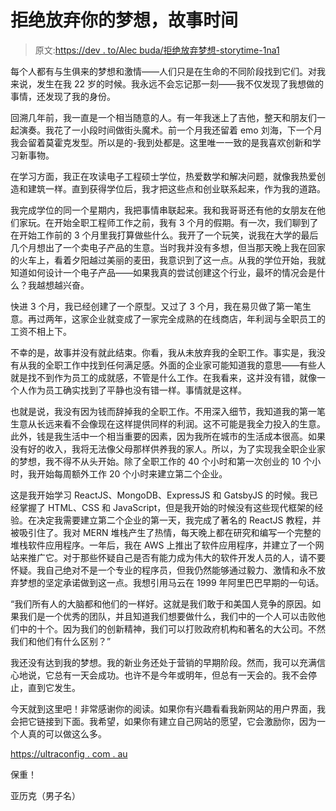 # 拒绝放弃你的梦想，故事时间

> 原文:[https://dev . to/Alec buda/拒绝放弃梦想-storytime-1na1](https://dev.to/alecbuda/refusing-to-give-up-on-your-dreams-storytime-1na1)

每个人都有与生俱来的梦想和激情——人们只是在生命的不同阶段找到它们。对我来说，发生在我 22 岁的时候。我永远不会忘记那一刻——我不仅发现了我想做的事情，还发现了我的身份。

回溯几年前，我一直是一个相当随意的人。有一年我迷上了吉他，整天和朋友们一起演奏。我花了一小段时间做街头魔术。前一个月我还留着 emo 刘海，下一个月我会留着莫霍克发型。所以是的-我到处都是。这里唯一一致的是我喜欢创新和学习新事物。

在学习方面，我正在攻读电子工程硕士学位，热爱数学和解决问题，就像我热爱创造和建筑一样。直到获得学位后，我才把这些点和创业联系起来，作为我的道路。

我完成学位的同一个星期内，我把事情串联起来。我和我哥哥还有他的女朋友在他们家玩。在开始全职工程师工作之前，我有 3 个月的假期。有一次，我们聊到了在开始工作前的 3 个月里我打算做些什么。我开了一个玩笑，说我在大学的最后几个月想出了一个卖电子产品的生意。当时我并没有多想，但当那天晚上我在回家的火车上，看着夕阳越过美丽的麦田，我意识到了这一点。从我的学位开始，我就知道如何设计一个电子产品——如果我真的尝试创建这个行业，最坏的情况会是什么？我越想越兴奋。

快进 3 个月，我已经创建了一个原型。又过了 3 个月，我在易贝做了第一笔生意。再过两年，这家企业就变成了一家完全成熟的在线商店，年利润与全职员工的工资不相上下。

不幸的是，故事并没有就此结束。你看，我从未放弃我的全职工作。事实是，我没有从我的全职工作中找到任何满足感。外面的企业家可能知道我的意思——有些人就是找不到作为员工的成就感，不管是什么工作。在我看来，这并没有错，就像一个人作为员工确实找到了平静也没有错一样。事情就是这样。

也就是说，我没有因为钱而辞掉我的全职工作。不用深入细节，我知道我的第一笔生意从长远来看不会像现在这样提供同样的利润。这不可能是我全力投入的生意。此外，钱是我生活中一个相当重要的因素，因为我所在城市的生活成本很高。如果没有好的收入，我将无法像父母那样供养我的家人。所以，为了实现我全职企业家的梦想，我不得不从头开始。除了全职工作的 40 个小时和第一次创业的 10 个小时，我开始每周额外工作 20 个小时来建立第二个企业。

这是我开始学习 ReactJS、MongoDB、ExpressJS 和 GatsbyJS 的时候。我已经掌握了 HTML、CSS 和 JavaScript，但是我开始的时候没有这些现代框架的经验。在决定我需要建立第二个企业的第一天，我完成了著名的 ReactJS 教程，并被吸引住了。我对 MERN 堆栈产生了热情，每天晚上都在研究和编写一个完整的堆栈软件应用程序。一年后，我在 AWS 上推出了软件应用程序，并建立了一个网站来推广它。对于那些怀疑自己是否有能力成为伟大的软件开发人员的人，请不要怀疑。我自己绝对不是一个专业的程序员，但我仍然能够通过毅力、激情和永不放弃梦想的坚定承诺做到这一点。我想引用马云在 1999 年阿里巴巴早期的一句话。

“我们所有人的大脑都和他们的一样好。这就是我们敢于和美国人竞争的原因。如果我们是一个优秀的团队，并且知道我们想要做什么，我们中的一个人可以击败他们中的十个。因为我们的创新精神，我们可以打败政府机构和著名的大公司。不然我们和他们有什么区别？”

我还没有达到我的梦想。我的新业务还处于营销的早期阶段。然而，我可以充满信心地说，它总有一天会成功。也许不是今年或明年，但总有一天会的。我不会停止，直到它发生。

今天就到这里吧！非常感谢你的阅读。如果你有兴趣看看我新网站的用户界面，我会把它链接到下面。我希望，如果你有建立自己网站的愿望，它会激励你，因为一个人真的可以做这么多。

[https://ultraconfig . com . au](https://ultraconfig.com.au)

保重！

亚历克（男子名）